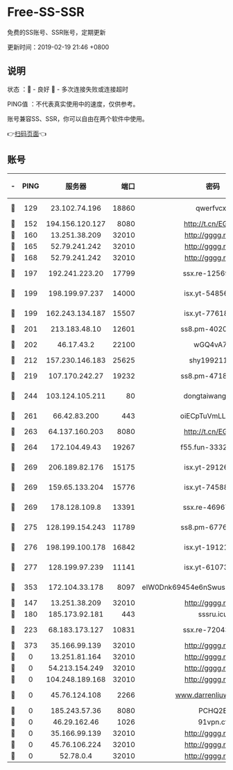 # Free-SS-SSR

免费的SS账号、SSR账号，定期更新

更新时间：2019-02-19 21:46 +0800

## 说明

状态     ：🙂 - 良好 🙁 - 多次连接失败或连接超时

PING值   ：不代表真实使用中的速度，仅供参考。

账号兼容SS、SSR，你可以自由在两个软件中使用。

👉[扫码页面](https://liesauer.github.io/free-ss-ssr.github.io/)👈

## 账号

|-|PING|服务器|端口|密码|加密方式|区域|
|:----:|:----:|:-----:|-----:|:----:|:----:|:----:|
|🙂|129|23.102.74.196|18860|qwerfvcxz|aes-256-gcm|JP|
|🙂|152|194.156.120.127|8080|http://t.cn/EGJIyrl|rc4-md5|RU|
|🙂|160|13.251.38.209|32010|http://gggg.rocks|chacha20|UN|
|🙂|165|52.79.241.242|32010|http://gggg.rocks|chacha20|UN|
|🙂|168|52.79.241.242|32010|http://gggg.rocks|chacha20|KR|
|🙂|197|192.241.223.20|17799|ssx.re-12569451|aes-256-cfb|US|
|🙂|199|198.199.97.237|14000|isx.yt-54856932|aes-256-cfb|US|
|🙂|199|162.243.134.187|15507|isx.yt-77618718|aes-256-cfb|US|
|🙂|201|213.183.48.10|12601|ss8.pm-40202630|rc4-md5|RU|
|🙂|202|46.17.43.2|22100|wGQ4vA7D|aes-256-gcm|RU|
|🙂|212|157.230.146.183|25625|shy19921124|rc4-md5|US|
|🙂|219|107.170.242.27|19232|ss8.pm-47184551|aes-256-cfb|US|
|🙂|244|103.124.105.211|80|dongtaiwang.com|aes-256-cfb|US|
|🙂|261|66.42.83.200|443|oiECpTuVmLLxk4Ts|aes-256-cfb|US|
|🙂|263|64.137.160.203|8080|http://t.cn/EGJIyrl|rc4-md5|CA|
|🙂|264|172.104.49.43|19267|f55.fun-33324216|aes-256-cfb|SG|
|🙂|269|206.189.82.176|15175|isx.yt-29126697|aes-256-cfb|SG|
|🙂|269|159.65.133.204|15776|isx.yt-74588926|aes-256-cfb|SG|
|🙂|269|178.128.109.8|13391|ssx.re-46967706|aes-256-cfb|SG|
|🙂|275|128.199.154.243|11789|ss8.pm-67760833|aes-256-cfb|SG|
|🙂|276|198.199.100.178|16842|isx.yt-19121084|aes-256-cfb|US|
|🙂|277|128.199.97.239|11141|isx.yt-61073883|aes-256-cfb|SG|
|🙂|353|172.104.33.178|8097|eIW0Dnk69454e6nSwuspv9DmS201tQ0D|aes-256-cfb|SG|
|🙂|147|13.251.38.209|32010|http://gggg.rocks|chacha20|SG|
|🙂|180|185.173.92.181|443|sssru.icu|rc4-md5|RU|
|🙂|223|68.183.173.127|10831|ssx.re-72043236|aes-256-cfb|US|
|🙁|373|35.166.99.139|32010|http://gggg.rocks|chacha20|UN|
|🙁|0|13.251.81.164|32010|http://gggg.rocks|chacha20|UN|
|🙁|0|54.213.154.249|32010|http://gggg.rocks|chacha20|UN|
|🙁|0|104.248.189.168|32010|http://gggg.rocks|chacha20|UN|
|🙁|0|45.76.124.108|2266|www.darrenliuwei.com|aes-256-cfb|AU|
|🙁|0|185.243.57.36|8080|PCHQ2E|rc4-md5|US|
|🙁|0|46.29.162.46|1026|91vpn.cf|rc4-md5|RU|
|🙁|0|35.166.99.139|32010|http://gggg.rocks|chacha20|US|
|🙁|0|45.76.106.224|32010|http://gggg.rocks|chacha20|UN|
|🙁|0|52.78.0.4|32010|http://gggg.rocks|chacha20|UN|
